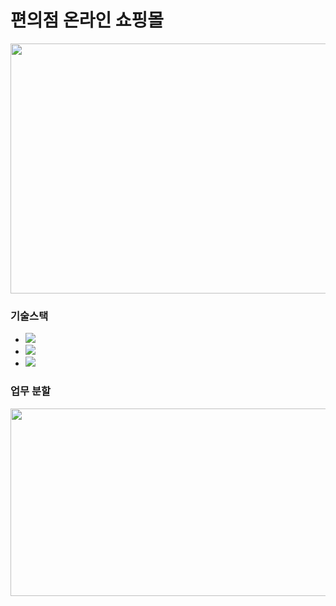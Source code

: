# 편의점 온라인 쇼핑몰
<img src="https://user-images.githubusercontent.com/95003319/157375930-2c8601e3-37d6-4edf-8f28-862702ebc9a5.png" width="600" height="400"/>

### 기술스택
- <img src="https://img.shields.io/badge/Spring Boot-green?style=flat&logo=Spring boot&logoColor=black"/>
- <img src="https://img.shields.io/badge/MySQL-blue?style=flat&logo=MySQL&logoColor=black"/>
- <img src="https://img.shields.io/badge/Java-black?style=flat&logo=Java&logoColor=white"/>

### 업무 분할
<img src="https://user-images.githubusercontent.com/95003319/157579911-0be87a8c-2555-4085-b99b-cd742fae6831.png" width="600" height="300"/>

